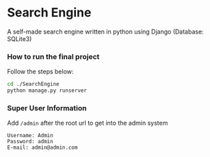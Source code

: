# Search Engine
A self-made search engine written in python using Django (Database: SQLite3)

### How to run the final project
Follow the steps below:
```bash
cd ./SearchEngine
python manage.py runserver
```

### Super User Information
Add `/admin` after the root url to get into the admin system

```
Username: Admin
Password: admin
E-mail: admin@admin.com
```
